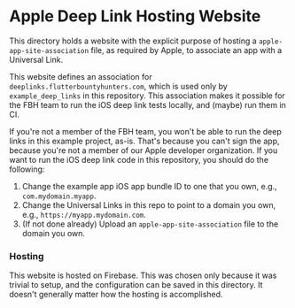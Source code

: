 # Apple Deep Link Hosting Website
This directory holds a website with the explicit purpose of hosting a
`apple-app-site-association` file, as required by Apple, to associate
an app with a Universal Link.

This website defines an association for `deeplinks.flutterbountyhunters.com`,
which is used only by `example_deep_links` in this repository. This
association makes it possible for the FBH team to run the iOS deep link
tests locally, and (maybe) run them in CI.

If you're not a member of the FBH team, you won't be able to run the deep
links in this example project, as-is. That's because you can't sign the app,
because you're not a member of our Apple developer organization. If you
want to run the iOS deep link code in this repository, you should do the following:

 1. Change the example app iOS app bundle ID to one that you own, e.g., `com.mydomain.myapp`.
 2. Change the Universal Links in this repo to point to a domain you own, e.g., `https://myapp.mydomain.com`.
 3. (If not done already) Upload an `apple-app-site-association` file to the domain you own.

### Hosting
This website is hosted on Firebase. This was chosen only because it was trivial
to setup, and the configuration can be saved in this directory. It doesn't generally 
matter how the hosting is accomplished.
